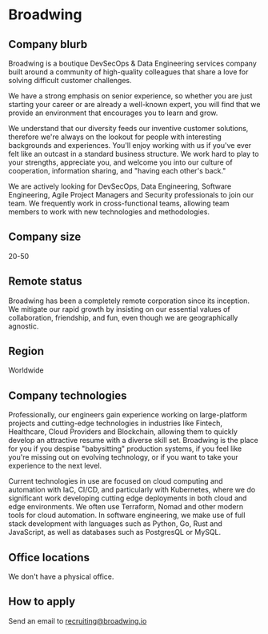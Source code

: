 # Broadwing

## Company blurb

Broadwing is a boutique DevSecOps & Data Engineering services company built around a community of high-quality colleagues that share a love for solving difficult customer challenges. 

We have a strong emphasis on senior experience, so whether you are just starting your career or are already a well-known expert, you will find that we provide an environment that encourages you to learn and grow. 

We understand that our diversity feeds our inventive customer solutions, therefore we're always on the lookout for people with interesting backgrounds and experiences. You'll enjoy working with us if you've ever felt like an outcast in a standard business structure. We work hard to play to your strengths, appreciate you, and welcome you into our culture of cooperation, information sharing, and "having each other's back."

We are actively looking for DevSecOps, Data Engineering, Software Engineering, Agile Project Managers and Security professionals to join our team. We frequently work in cross-functional teams, allowing team members to work with new technologies and methodologies.

## Company size

20-50

## Remote status

Broadwing has been a completely remote corporation since its inception. We mitigate our rapid growth by insisting on our essential values of collaboration, friendship, and fun, even though we are geographically agnostic.

## Region

Worldwide

## Company technologies

Professionally, our engineers gain experience working on large-platform projects and cutting-edge technologies in industries like Fintech, Healthcare, Cloud Providers and Blockchain, allowing them to quickly develop an attractive resume with a diverse skill set. Broadwing is the place for you if you despise "babysitting" production systems, if you feel like you're missing out on evolving technology, or if you want to take your experience to the next level.

Current technologies in use are focused on cloud computing and automation with IaC, CI/CD, and particularly with Kubernetes, where we do significant work developing cutting edge deployments in both cloud and edge environments. We often use Terraform, Nomad and other modern tools for cloud automation. In software engineering, we make use of full stack development with languages such as Python, Go, Rust and JavaScript, as well as databases such as PostgresQL or MySQL.

## Office locations

We don't have a physical office.

## How to apply

Send an email to recruiting@broadwing.io
